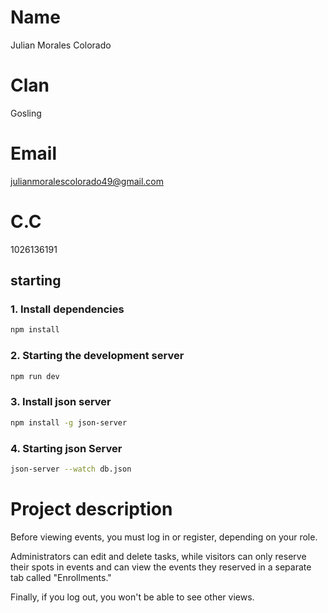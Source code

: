 # Name
Julian Morales Colorado

# Clan
Gosling

# Email
julianmoralescolorado49@gmail.com

# C.C
1026136191

##  starting

### 1. Install dependencies

```bash
npm install
```

### 2. Starting the development server

```bash
npm run dev
```
### 3. Install json server

```bash
npm install -g json-server
```
### 4. Starting json Server

```bash
json-server --watch db.json
```

# Project description

Before viewing events, you must log in or register, depending on your role.

Administrators can edit and delete tasks, while visitors can only reserve their spots in events and can view the events they reserved in a separate tab called "Enrollments."

Finally, if you log out, you won't be able to see other views.